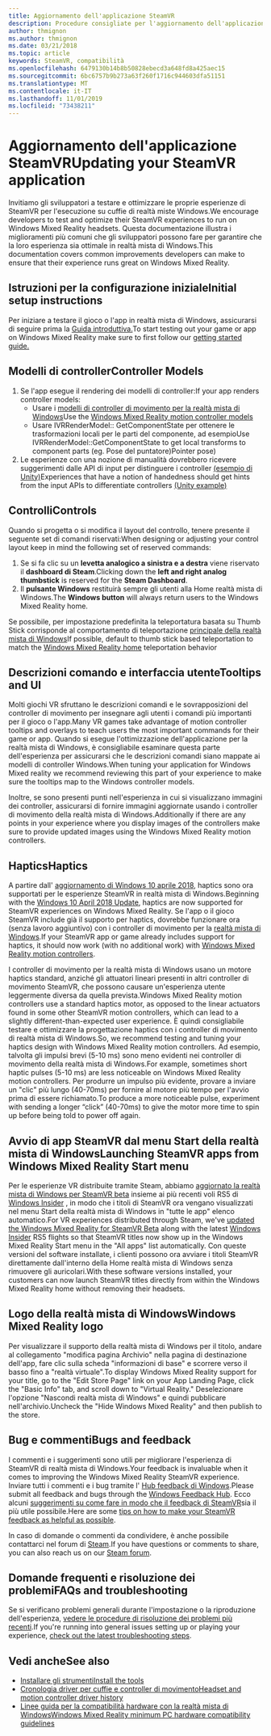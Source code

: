 ```yaml
---
title: Aggiornamento dell'applicazione SteamVR
description: Procedure consigliate per l'aggiornamento dell'applicazione SteamVR per ottimizzare compatibilità con le cuffie di realtà mista di Windows.
author: thmignon
ms.author: thmignon
ms.date: 03/21/2018
ms.topic: article
keywords: SteamVR, compatibilità
ms.openlocfilehash: 6479130b14b8b50828ebecd3a648fd8a425aec15
ms.sourcegitcommit: 6bc6757b9b273a63f260f1716c944603dfa51151
ms.translationtype: MT
ms.contentlocale: it-IT
ms.lasthandoff: 11/01/2019
ms.locfileid: "73438211"
---
```

# <a name="updating-your-steamvr-application"></a><span data-ttu-id="e714d-104">Aggiornamento dell'applicazione SteamVR</span><span class="sxs-lookup"><span data-stu-id="e714d-104">Updating your SteamVR application</span></span>
<span data-ttu-id="e714d-105">Invitiamo gli sviluppatori a testare e ottimizzare le proprie esperienze di SteamVR per l'esecuzione su cuffie di realtà miste Windows.</span><span class="sxs-lookup"><span data-stu-id="e714d-105">We encourage developers to test and optimize their SteamVR experiences to run on Windows Mixed Reality headsets.</span></span> <span data-ttu-id="e714d-106">Questa documentazione illustra i miglioramenti più comuni che gli sviluppatori possono fare per garantire che la loro esperienza sia ottimale in realtà mista di Windows.</span><span class="sxs-lookup"><span data-stu-id="e714d-106">This documentation covers common improvements developers can make to ensure that their experience runs great on Windows Mixed Reality.</span></span>

## <a name="initial-setup-instructions"></a><span data-ttu-id="e714d-107">Istruzioni per la configurazione iniziale</span><span class="sxs-lookup"><span data-stu-id="e714d-107">Initial setup instructions</span></span>

<span data-ttu-id="e714d-108">Per iniziare a testare il gioco o l'app in realtà mista di Windows, assicurarsi di seguire prima la [Guida introduttiva.](https://aka.ms/WindowsMixedRealitySteamVR)</span><span class="sxs-lookup"><span data-stu-id="e714d-108">To start testing out your game or app on Windows Mixed Reality make sure to first follow our [getting started guide.](https://aka.ms/WindowsMixedRealitySteamVR)</span></span>

## <a name="controller-models"></a><span data-ttu-id="e714d-109">Modelli di controller</span><span class="sxs-lookup"><span data-stu-id="e714d-109">Controller Models</span></span>
1. <span data-ttu-id="e714d-110">Se l'app esegue il rendering dei modelli di controller:</span><span class="sxs-lookup"><span data-stu-id="e714d-110">If your app renders controller models:</span></span>
    * <span data-ttu-id="e714d-111">Usare i [modelli di controller di movimento per la realtà mista di Windows](motion-controllers.md#rendering-the-motion-controller-model)</span><span class="sxs-lookup"><span data-stu-id="e714d-111">Use the [Windows Mixed Reality motion controller models](motion-controllers.md#rendering-the-motion-controller-model)</span></span>
    * <span data-ttu-id="e714d-112">Usare IVRRenderModel:: GetComponentState per ottenere le trasformazioni locali per le parti del componente, ad esempio</span><span class="sxs-lookup"><span data-stu-id="e714d-112">Use IVRRenderModel::GetComponentState to get local transforms to component parts (eg.</span></span> <span data-ttu-id="e714d-113">Pose del puntatore)</span><span class="sxs-lookup"><span data-stu-id="e714d-113">Pointer pose)</span></span>
2. <span data-ttu-id="e714d-114">Le esperienze con una nozione di manualità dovrebbero ricevere suggerimenti dalle API di input per distinguere i controller [(esempio di Unity)](gestures-and-motion-controllers-in-unity.md#unity-buttonaxis-mapping-table)</span><span class="sxs-lookup"><span data-stu-id="e714d-114">Experiences that have a notion of handedness should get hints from the input APIs to differentiate controllers [(Unity example)](gestures-and-motion-controllers-in-unity.md#unity-buttonaxis-mapping-table)</span></span>

## <a name="controls"></a><span data-ttu-id="e714d-115">Controlli</span><span class="sxs-lookup"><span data-stu-id="e714d-115">Controls</span></span>

<span data-ttu-id="e714d-116">Quando si progetta o si modifica il layout del controllo, tenere presente il seguente set di comandi riservati:</span><span class="sxs-lookup"><span data-stu-id="e714d-116">When designing or adjusting your control layout keep in mind the following set of reserved commands:</span></span>
1. <span data-ttu-id="e714d-117">Se si fa clic su un **levetta analogico a sinistra e a destra** viene riservato il **dashboard di Steam**.</span><span class="sxs-lookup"><span data-stu-id="e714d-117">Clicking down the **left and right analog thumbstick** is reserved for the **Steam Dashboard**.</span></span>
2. <span data-ttu-id="e714d-118">Il **pulsante Windows** restituirà sempre gli utenti alla Home realtà mista di Windows.</span><span class="sxs-lookup"><span data-stu-id="e714d-118">The **Windows button** will always return users to the Windows Mixed Reality home.</span></span>

<span data-ttu-id="e714d-119">Se possibile, per impostazione predefinita la teleportatura basata su Thumb Stick corrisponde al comportamento di teleportazione [principale della realtà mista di Windows](navigating-the-windows-mixed-reality-home.md#getting-around-your-home)</span><span class="sxs-lookup"><span data-stu-id="e714d-119">If possible, default to thumb stick based teleportation to match the [Windows Mixed Reality home](navigating-the-windows-mixed-reality-home.md#getting-around-your-home) teleportation behavior</span></span>

## <a name="tooltips-and-ui"></a><span data-ttu-id="e714d-120">Descrizioni comando e interfaccia utente</span><span class="sxs-lookup"><span data-stu-id="e714d-120">Tooltips and UI</span></span>

<span data-ttu-id="e714d-121">Molti giochi VR sfruttano le descrizioni comandi e le sovrapposizioni del controller di movimento per insegnare agli utenti i comandi più importanti per il gioco o l'app.</span><span class="sxs-lookup"><span data-stu-id="e714d-121">Many VR games take advantage of motion controller tooltips and overlays to teach users the most important commands for their game or app.</span></span> <span data-ttu-id="e714d-122">Quando si esegue l'ottimizzazione dell'applicazione per la realtà mista di Windows, è consigliabile esaminare questa parte dell'esperienza per assicurarsi che le descrizioni comandi siano mappate ai modelli di controller Windows.</span><span class="sxs-lookup"><span data-stu-id="e714d-122">When tuning your application for Windows Mixed reality we recommend reviewing this part of your experience to make sure the tooltips map to the Windows controller models.</span></span>

<span data-ttu-id="e714d-123">Inoltre, se sono presenti punti nell'esperienza in cui si visualizzano immagini dei controller, assicurarsi di fornire immagini aggiornate usando i controller di movimento della realtà mista di Windows.</span><span class="sxs-lookup"><span data-stu-id="e714d-123">Additionally if there are any points in your experience where you display images of the controllers make sure to provide updated images using the Windows Mixed Reality motion controllers.</span></span>

## <a name="haptics"></a><span data-ttu-id="e714d-124">Haptics</span><span class="sxs-lookup"><span data-stu-id="e714d-124">Haptics</span></span>

<span data-ttu-id="e714d-125">A partire dall' [aggiornamento di Windows 10 aprile 2018](release-notes-april-2018.md), haptics sono ora supportati per le esperienze SteamVR in realtà mista di Windows.</span><span class="sxs-lookup"><span data-stu-id="e714d-125">Beginning with the [Windows 10 April 2018 Update](release-notes-april-2018.md), haptics are now supported for SteamVR experiences on Windows Mixed Reality.</span></span> <span data-ttu-id="e714d-126">Se l'app o il gioco SteamVR include già il supporto per haptics, dovrebbe funzionare ora (senza lavoro aggiuntivo) con i controller di movimento per la [realtà mista di Windows](motion-controllers.md).</span><span class="sxs-lookup"><span data-stu-id="e714d-126">If your SteamVR app or game already includes support for haptics, it should now work (with no additional work) with [Windows Mixed Reality motion controllers](motion-controllers.md).</span></span>

<span data-ttu-id="e714d-127">I controller di movimento per la realtà mista di Windows usano un motore haptics standard, anziché gli attuatori lineari presenti in altri controller di movimento SteamVR, che possono causare un'esperienza utente leggermente diversa da quella prevista.</span><span class="sxs-lookup"><span data-stu-id="e714d-127">Windows Mixed Reality motion controllers use a standard haptics motor, as opposed to the linear actuators found in some other SteamVR motion controllers, which can lead to a slightly different-than-expected user experience.</span></span> <span data-ttu-id="e714d-128">È quindi consigliabile testare e ottimizzare la progettazione haptics con i controller di movimento di realtà mista di Windows.</span><span class="sxs-lookup"><span data-stu-id="e714d-128">So, we recommend testing and tuning your haptics design with Windows Mixed Reality motion controllers.</span></span> <span data-ttu-id="e714d-129">Ad esempio, talvolta gli impulsi brevi (5-10 ms) sono meno evidenti nei controller di movimento della realtà mista di Windows.</span><span class="sxs-lookup"><span data-stu-id="e714d-129">For example, sometimes short haptic pulses (5-10 ms) are less noticeable on Windows Mixed Reality motion controllers.</span></span> <span data-ttu-id="e714d-130">Per produrre un impulso più evidente, provare a inviare un "clic" più lungo (40-70ms) per fornire al motore più tempo per l'avvio prima di essere richiamato.</span><span class="sxs-lookup"><span data-stu-id="e714d-130">To produce a more noticeable pulse, experiment with sending a longer “click” (40-70ms) to give the motor more time to spin up before being told to power off again.</span></span>

## <a name="launching-steamvr-apps-from-windows-mixed-reality-start-menu"></a><span data-ttu-id="e714d-131">Avvio di app SteamVR dal menu Start della realtà mista di Windows</span><span class="sxs-lookup"><span data-stu-id="e714d-131">Launching SteamVR apps from Windows Mixed Reality Start menu</span></span>

<span data-ttu-id="e714d-132">Per le esperienze VR distribuite tramite Steam, abbiamo [aggiornato la realtà mista di Windows per SteamVR beta](https://steamcommunity.com/games/719950/announcements/detail/1687045485866139800) insieme ai più recenti voli RS5 di [Windows Insider](https://insider.windows.com) , in modo che i titoli di SteamVR ora vengano visualizzati nel menu Start della realtà mista di Windows in "tutte le app" elenco automatico.</span><span class="sxs-lookup"><span data-stu-id="e714d-132">For VR experiences distributed through Steam, we've [updated the Windows Mixed Reality for SteamVR Beta](https://steamcommunity.com/games/719950/announcements/detail/1687045485866139800) along with the latest [Windows Insider](https://insider.windows.com) RS5 flights so that SteamVR titles now show up in the Windows Mixed Reality Start menu in the "All apps" list automatically.</span></span> <span data-ttu-id="e714d-133">Con queste versioni del software installate, i clienti possono ora avviare i titoli SteamVR direttamente dall'interno della Home realtà mista di Windows senza rimuovere gli auricolari.</span><span class="sxs-lookup"><span data-stu-id="e714d-133">With these software versions installed, your customers can now launch SteamVR titles directly from within the Windows Mixed Reality home without removing their headsets.</span></span>

## <a name="windows-mixed-reality-logo"></a><span data-ttu-id="e714d-134">Logo della realtà mista di Windows</span><span class="sxs-lookup"><span data-stu-id="e714d-134">Windows Mixed Reality logo</span></span>

<span data-ttu-id="e714d-135">Per visualizzare il supporto della realtà mista di Windows per il titolo, andare al collegamento "modifica pagina Archivio" nella pagina di destinazione dell'app, fare clic sulla scheda "informazioni di base" e scorrere verso il basso fino a "realtà virtuale".</span><span class="sxs-lookup"><span data-stu-id="e714d-135">To display Windows Mixed Reality support for your title, go to the "Edit Store Page" link on your App Landing Page, click the "Basic Info" tab, and scroll down to "Virtual Reality."</span></span> <span data-ttu-id="e714d-136">Deselezionare l'opzione "Nascondi realtà mista di Windows" e quindi pubblicare nell'archivio.</span><span class="sxs-lookup"><span data-stu-id="e714d-136">Uncheck the "Hide Windows Mixed Reality" and then publish to the store.</span></span>

## <a name="bugs-and-feedback"></a><span data-ttu-id="e714d-137">Bug e commenti</span><span class="sxs-lookup"><span data-stu-id="e714d-137">Bugs and feedback</span></span>

<span data-ttu-id="e714d-138">I commenti e i suggerimenti sono utili per migliorare l'esperienza di SteamVR di realtà mista di Windows.</span><span class="sxs-lookup"><span data-stu-id="e714d-138">Your feedback is invaluable when it comes to improving the Windows Mixed Reality SteamVR experience.</span></span> <span data-ttu-id="e714d-139">Inviare tutti i commenti e i bug tramite l' [Hub feedback di Windows](https://docs.microsoft.com/windows/mixed-reality/enthusiast-guide/filing-feedback).</span><span class="sxs-lookup"><span data-stu-id="e714d-139">Please submit all feedback and bugs through the [Windows Feedback Hub](https://docs.microsoft.com/windows/mixed-reality/enthusiast-guide/filing-feedback).</span></span> <span data-ttu-id="e714d-140">Ecco alcuni [suggerimenti su come fare in modo che il feedback di SteamVR](https://docs.microsoft.com/windows/mixed-reality/enthusiast-guide/using-steamvr-with-windows-mixed-reality#sharing-feedback-on-steamvr)sia il più utile possibile.</span><span class="sxs-lookup"><span data-stu-id="e714d-140">Here are some [tips on how to make your SteamVR feedback as helpful as possible](https://docs.microsoft.com/windows/mixed-reality/enthusiast-guide/using-steamvr-with-windows-mixed-reality#sharing-feedback-on-steamvr).</span></span>

<span data-ttu-id="e714d-141">In caso di domande o commenti da condividere, è anche possibile contattarci nel forum di [Steam](https://steamcommunity.com/app/719950/discussions/).</span><span class="sxs-lookup"><span data-stu-id="e714d-141">If you have questions or comments to share, you can also reach us on our [Steam forum](https://steamcommunity.com/app/719950/discussions/).</span></span>

## <a name="faqs-and-troubleshooting"></a><span data-ttu-id="e714d-142">Domande frequenti e risoluzione dei problemi</span><span class="sxs-lookup"><span data-stu-id="e714d-142">FAQs and troubleshooting</span></span>

<span data-ttu-id="e714d-143">Se si verificano problemi generali durante l'impostazione o la riproduzione dell'esperienza, [vedere le procedure di risoluzione dei problemi più recenti](https://docs.microsoft.com/windows/mixed-reality/enthusiast-guide/troubleshooting-windows-mixed-reality#steamvr).</span><span class="sxs-lookup"><span data-stu-id="e714d-143">If you're running into general issues setting up or playing your experience, [check out the latest troubleshooting steps](https://docs.microsoft.com/windows/mixed-reality/enthusiast-guide/troubleshooting-windows-mixed-reality#steamvr).</span></span>

## <a name="see-also"></a><span data-ttu-id="e714d-144">Vedi anche</span><span class="sxs-lookup"><span data-stu-id="e714d-144">See also</span></span>
* [<span data-ttu-id="e714d-145">Installare gli strumenti</span><span class="sxs-lookup"><span data-stu-id="e714d-145">Install the tools</span></span>](install-the-tools.md)
* [<span data-ttu-id="e714d-146">Cronologia driver per cuffie e controller di movimento</span><span class="sxs-lookup"><span data-stu-id="e714d-146">Headset and motion controller driver history</span></span>](https://docs.microsoft.com/windows/mixed-reality/enthusiast-guide/mixed-reality-software)
* [<span data-ttu-id="e714d-147">Linee guida per la compatibilità hardware con la realtà mista di Windows</span><span class="sxs-lookup"><span data-stu-id="e714d-147">Windows Mixed Reality minimum PC hardware compatibility guidelines</span></span>](https://docs.microsoft.com/windows/mixed-reality/enthusiast-guide/windows-mixed-reality-minimum-pc-hardware-compatibility-guidelines)
